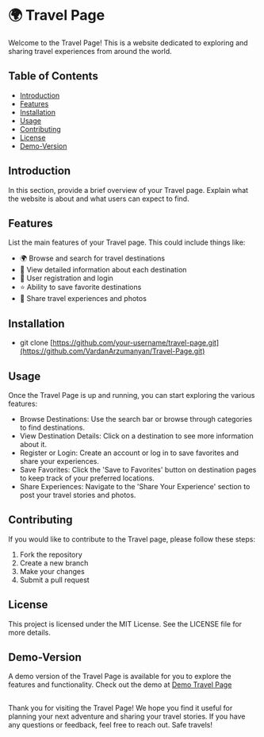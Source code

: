 # 🌍 Travel Page

Welcome to the Travel Page! This is a website dedicated to exploring and sharing travel experiences from around the world.

## Table of Contents

- [Introduction](#introduction)
- [Features](#features)
- [Installation](#installation)
- [Usage](#usage)
- [Contributing](#contributing)
- [License](#license)
- [Demo-Version](#demo-version)

## Introduction

In this section, provide a brief overview of your Travel page. Explain what the website is about and what users can expect to find.

## Features

List the main features of your Travel page. This could include things like:

- 🌍 Browse and search for travel destinations
- 📖 View detailed information about each destination
- 🔐 User registration and login
- ⭐ Ability to save favorite destinations
- 📸 Share travel experiences and photos

## Installation

- git clone [https://github.com/your-username/travel-page.git](https://github.com/VardanArzumanyan/Travel-Page.git)


## Usage

Once the Travel Page is up and running, you can start exploring the various features:

- Browse Destinations: Use the search bar or browse through categories to find destinations.
- View Destination Details: Click on a destination to see more information about it.
- Register or Login: Create an account or log in to save favorites and share your experiences.
- Save Favorites: Click the 'Save to Favorites' button on destination pages to keep track of your preferred locations.
- Share Experiences: Navigate to the 'Share Your Experience' section to post your travel stories and photos.

## Contributing

If you would like to contribute to the Travel page, please follow these steps:

1. Fork the repository
2. Create a new branch
3. Make your changes
4. Submit a pull request

## License

This project is licensed under the MIT License. See the LICENSE file for more details.

## Demo-Version

A demo version of the Travel Page is available for you to explore the features and functionality. Check out the demo at 
[Demo Travel Page](https://warmhotel.000webhostapp.com/home.php)

##

Thank you for visiting the Travel Page! We hope you find it useful for planning your next adventure and sharing your travel stories. If you have any questions or feedback, feel free to reach out. Safe travels!
